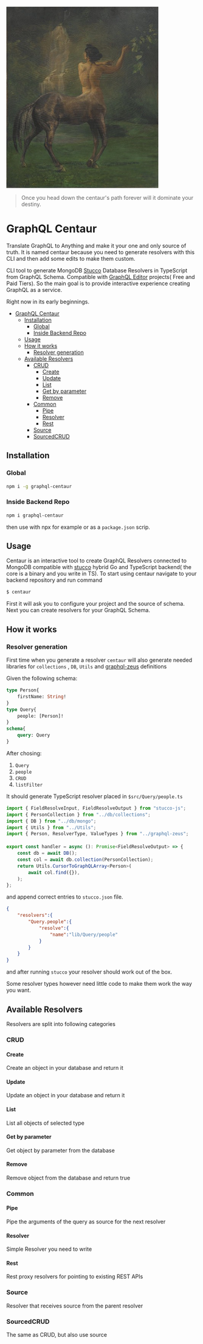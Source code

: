 ![](centaur.jpg)

> Once you head down the centaur's path
> forever will it dominate your destiny.

# GraphQL Centaur

Translate GraphQL to Anything and make it your one and only source of truth. It is named centaur because you need to generate resolvers with this CLI and then add some edits to make them custom. 

CLI tool to generate MongoDB [Stucco](https://github.com/graphql-editor/stucco-js) Database Resolvers in TypeScript from GraphQL Schema. Compatible with [GraphQL Editor](https://graphqleditor.com) projects( Free and Paid Tiers). So the main goal is to provide interactive experience creating GraphQL as a service. 

Right now in its early beginnings.

- [GraphQL Centaur](#graphql-centaur)
  - [Installation](#installation)
    - [Global](#global)
    - [Inside Backend Repo](#inside-backend-repo)
  - [Usage](#usage)
  - [How it works](#how-it-works)
    - [Resolver generation](#resolver-generation)
  - [Available Resolvers](#available-resolvers)
    - [CRUD](#crud)
      - [Create](#create)
      - [Update](#update)
      - [List](#list)
      - [Get by parameter](#get-by-parameter)
      - [Remove](#remove)
    - [Common](#common)
      - [Pipe](#pipe)
      - [Resolver](#resolver)
      - [Rest](#rest)
    - [Source](#source)
    - [SourcedCRUD](#sourcedcrud)

## Installation

### Global

```sh
npm i -g graphql-centaur
```

### Inside Backend Repo

```sh
npm i graphql-centaur
```
then use with npx for example or as a `package.json` scrip.

## Usage

Centaur is an interactive tool to create GraphQL Resolvers connected to MongoDB compatible with [stucco](https://github.com/graphql-editor/stucco-js) hybrid Go and TypeScript backend( the core is a binary and you write in TS). To start using centaur navigate to your backend repository and run command
```sh
$ centaur
```
First it will ask you to configure your project and the source of schema. Next you can create resolvers for your GraphQL Schema.


## How it works

### Resolver generation

First time when you generate a resolver `centaur` will also generate needed libraries for `collections` , `DB`, `Utils` and [graphql-zeus](https://github.com/graphql-editor/graphql-zeus) definitions

Given the following schema:

```graphql
type Person{
    firstName: String!
}
type Query{
    people: [Person]!
}
schema{
    query: Query
}
```

After chosing:
1. `Query`
2. `people`
3. `CRUD`
4. `listFilter`

It should generate TypeScript resolver placed in `$src/Query/people.ts`


```ts
import { FieldResolveInput, FieldResolveOutput } from "stucco-js";
import { PersonCollection } from "../db/collections";
import { DB } from "../db/mongo";
import { Utils } from "../Utils";
import { Person, ResolverType, ValueTypes } from "../graphql-zeus";

export const handler = async (): Promise<FieldResolveOutput> => {
    const db = await DB();
    const col = await db.collection(PersonCollection);
    return Utils.CursorToGraphQLArray<Person>(
        await col.find({}),
    );
};
```

and append correct entries to `stucco.json` file.

```json
{
    "resolvers":{
        "Query.people":{
            "resolve":{
                "name":"lib/Query/people"
            }
        }
    }
}
```

and after running `stucco` your resolver should work out of the box.

Some resolver types however need little code to make them work the way you want.

## Available Resolvers

Resolvers are split into following categories

### CRUD

#### Create
Create an object in your database and return it
#### Update
Update an object in your database and return it
#### List
List all objects of selected type
#### Get by parameter
Get object by parameter from the database
#### Remove
Remove object from the database and return true


### Common

#### Pipe
Pipe the arguments of the query as source for the next resolver
#### Resolver
Simple Resolver you need to write
#### Rest
Rest proxy resolvers for pointing to existing REST APIs

### Source
Resolver that receives source from the parent resolver
### SourcedCRUD
The same as CRUD, but also use source